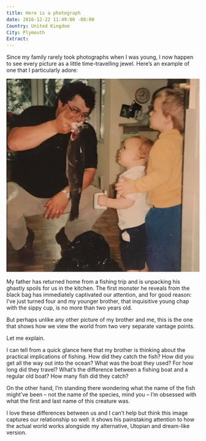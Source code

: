 ```yaml
---
title: Here is a photograph
date: 2016-12-22 11:49:00 -08:00
Country: United Kingdom
City: Plymouth
Extract: 
---
```


Since my family rarely took photographs when I was young, I now happen to see every picture as a little time-travelling jewel. Here’s an example of one that I particularly adore:

![15659041_1372365542795600_2067026029_o.jpg](/uploads/15659041_1372365542795600_2067026029_o.jpg)

My father has returned home from a fishing trip and is unpacking his ghastly spoils for us in the kitchen. The first monster he reveals from the black bag has immediately captivated our attention, and for good reason: I’ve just turned four and my younger brother, that inquisitive young chap with the sippy cup, is no more than two years old.

But perhaps unlike any other picture of my brother and me, this is the one that shows how we view the world from two very separate vantage points.

Let me explain.

I can tell from a quick glance here that my brother is thinking about the practical implications of fishing. How did they catch the fish? How did you get all the way out into the ocean? What was the boat they used? For how long did they travel? What’s the difference between a fishing boat and a regular old boat? How many fish did they catch?

On the other hand, I’m standing there wondering what the name of the fish might’ve been – not the name of the species, mind you – I’m obsessed with what the first and last name of this creature was.

I love these differences between us and I can’t help but think this image captures our relationship so well: it shows his painstaking attention to how the actual world works alongside my alternative, Utopian and dream-like version.